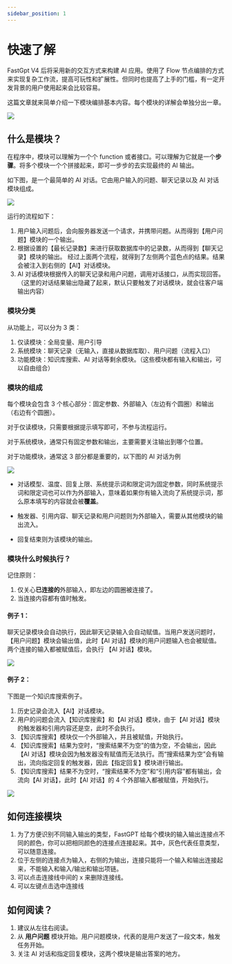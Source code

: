 ```yaml
---
sidebar_position: 1
---
```


# 快速了解

FastGpt V4 后将采用新的交互方式来构建 AI 应用。使用了 Flow 节点编排的方式来实现复杂工作流，提高可玩性和扩展性。但同时也提高了上手的门槛，有一定开发背景的用户使用起来会比较容易。

这篇文章就来简单介绍一下模块编排基本内容。每个模块的详解会单独分出一章。

![](./imgs/intro1.png)

## 什么是模块？

在程序中，模块可以理解为一个个 function 或者接口。可以理解为它就是一个**步骤**。将多个模块一个个拼接起来，即可一步步的去实现最终的 AI 输出。

如下图，是一个最简单的 AI 对话。它由用户输入的问题、聊天记录以及 AI 对话模块组成。

![](./imgs/intro2.png)

运行的流程如下：

1. 用户输入问题后，会向服务器发送一个请求，并携带问题。从而得到【用户问题】模块的一个输出。
2. 根据设置的【最长记录数】来进行获取数据库中的记录数，从而得到【聊天记录】模块的输出。
   经过上面两个流程，就得到了左侧两个蓝色点的结果。结果会被注入到右侧的【AI】对话模块。
3. AI 对话模块根据传入的聊天记录和用户问题，调用对话接口，从而实现回答。（这里的对话结果输出隐藏了起来，默认只要触发了对话模块，就会往客户端输出内容）

### 模块分类

从功能上，可以分为 3 类：

1. 仅读模块：全局变量、用户引导
2. 系统模块：聊天记录（无输入，直接从数据库取）、用户问题（流程入口）
3. 功能模块：知识库搜索、AI 对话等剩余模块。（这些模块都有输入和输出，可以自由组合）

### 模块的组成

每个模块会包含 3 个核心部分：固定参数、外部输入（左边有个圆圈）和输出（右边有个圆圈）。

对于仅读模块，只需要根据提示填写即可，不参与流程运行。

对于系统模块，通常只有固定参数和输出，主要需要关注输出到哪个位置。

对于功能模块，通常这 3 部分都是重要的，以下图的 AI 对话为例

![](./imgs/intro3.png)

- 对话模型、温度、回复上限、系统提示词和限定词为固定参数，同时系统提示词和限定词也可以作为外部输入，意味着如果你有输入流向了系统提示词，那么原本填写的内容就会被**覆盖**。

- 触发器、引用内容、聊天记录和用户问题则为外部输入，需要从其他模块的输出流入。

- 回复结束则为该模块的输出。

### 模块什么时候执行？

记住原则：

1. 仅关心**已连接的**外部输入，即左边的圆圈被连接了。
2. 当连接内容都有值时触发。

#### 例子 1：

聊天记录模块会自动执行，因此聊天记录输入会自动赋值。当用户发送问题时，【用户问题】模块会输出值，此时【AI 对话】模块的用户问题输入也会被赋值。两个连接的输入都被赋值后，会执行 【AI 对话】模块。

![](./imgs/intro1.png)

#### 例子 2：

下图是一个知识库搜索例子。

1. 历史记录会流入【AI】对话模块。
2. 用户的问题会流入【知识库搜索】和【AI 对话】模块，由于【AI 对话】模块的触发器和引用内容还是空，此时不会执行。
3. 【知识库搜索】模块仅一个外部输入，并且被赋值，开始执行。
4. 【知识库搜索】结果为空时，“搜索结果不为空”的值为空，不会输出，因此【AI 对话】模块会因为触发器没有赋值而无法执行。而“搜索结果为空”会有输出，流向指定回复的触发器，因此【指定回复】模块进行输出。
5. 【知识库搜索】结果不为空时，“搜索结果不为空”和“引用内容”都有输出，会流向【AI 对话】，此时【AI 对话】的 4 个外部输入都被赋值，开始执行。

![](./imgs/intro4.png)

## 如何连接模块

1. 为了方便识别不同输入输出的类型，FastGPT 给每个模块的输入输出连接点不同的颜色，你可以把相同颜色的连接点连接起来。其中，灰色代表任意类型，可以随意连接。
2. 位于左侧的连接点为输入，右侧的为输出，连接只能将一个输入和输出连接起来，不能输入和输入/输出和输出项链。
3. 可以点击连接线中间的 x 来删除连接线。
4. 可以左键点击选中连接线

## 如何阅读？

1. 建议从左往右阅读。
2. 从 **用户问题** 模块开始。用户问题模块，代表的是用户发送了一段文本，触发任务开始。
3. 关注 AI 对话和指定回复模块，这两个模块是输出答案的地方。
